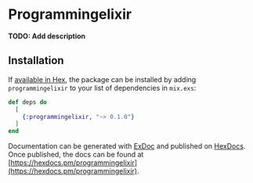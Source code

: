 # Programmingelixir

**TODO: Add description**

## Installation

If [available in Hex](https://hex.pm/docs/publish), the package can be installed
by adding `programmingelixir` to your list of dependencies in `mix.exs`:

```elixir
def deps do
  [
    {:programmingelixir, "~> 0.1.0"}
  ]
end
```

Documentation can be generated with [ExDoc](https://github.com/elixir-lang/ex_doc)
and published on [HexDocs](https://hexdocs.pm). Once published, the docs can
be found at [https://hexdocs.pm/programmingelixir](https://hexdocs.pm/programmingelixir).

